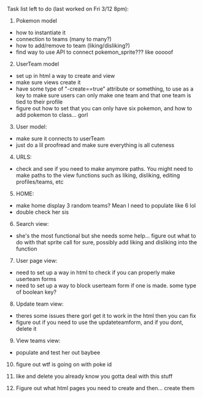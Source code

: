 Task list left to do (last worked on Fri 3/12 8pm):

1. Pokemon model
  - how to instantiate it
  - connection to teams (many to many?)
  - how to add/remove to team (liking/disliking?)
  - find way to use API to connect pokemon_sprite??? like ooooof

2. UserTeam model
  - set up in html a way to create and view
  - make sure views create it
  - have some type of "-create==true" attribute or something, to use as a key to   make sure users can only make one team and that one team is tied to their profile
  - figure out how to set that you can only have six pokemon, and how to add pokemon
  to class... gorl

3. User model:
  - make sure it connects to userTeam
  - just do a lil proofread and make sure everything is all cuteness

4. URLS:
  - check and see if you need to make anymore paths. You might need to make paths to the view functions such as liking, disliking, editing profiles/teams, etc

5. HOME:
  - make home display 3 random teams? Mean I need to populate like 6 lol
  - double check her sis

6. Search view:
  - she's the most functional but she needs some help... figure out what to do with that sprite call for sure, possibly add liking and disliking into the function

7. User page view:
  - need to set up a way in html to check if you can properly make userteam forms
  - need to set up a way to block userteam form if one is made. some type of boolean key?

8. Update team view:
  - theres some issues there gorl get it to work in the html then you can fix
  - figure out if you need to use the updateteamform, and if you dont, delete it

9. View teams view:
  - populate and test her out baybee

10. figure out wtf is going on with poke id

11. like and delete you already know you gotta deal with this stuff

12. Figure out what html pages you need to create and then... create them
